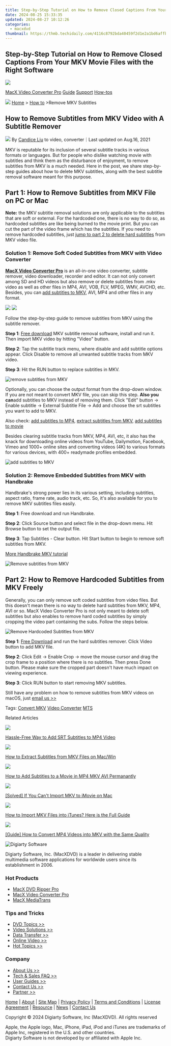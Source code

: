 ```yaml
---
title: Step-by-Step Tutorial on How to Remove Closed Captions From Your MKV Movie Files with the Right Software
date: 2024-08-25 15:33:35
updated: 2024-08-27 10:12:26
categories:
  - macxdvd
thumbnail: https://thmb.techidaily.com/4116c8792bda40459f2d1e2a1bd6affbce6e7196ef5949783c79461a680de11c.jpg
---
```


## Step-by-Step Tutorial on How to Remove Closed Captions From Your MKV Movie Files with the Right Software

[![](https://www.macxdvd.com/mac-dvd-video-converter-how-to/../image-style/new-seo/icon11.png)](https://tools.techidaily.com/macxdvd/products/)

[MacX Video Converter Pro](https://tools.techidaily.com/macxdvd/products/) [Guide](https://tools.techidaily.com/macxdvd/products/) [Support](https://tools.techidaily.com/macxdvd/products/) [How-tos](https://tools.techidaily.com/macxdvd/products/) 



![](https://www.macxdvd.com/mac-dvd-video-converter-how-to/../image-style/new-seo/icon7.png) [Home](https://tools.techidaily.com/macxdvd/products/) \> [How to](https://tools.techidaily.com/macxdvd/products/) \>Remove MKV Subtitles

## How to Remove Subtitles from MKV Video with A Subtitle Remover



![](https://www.macxdvd.com/mac-dvd-video-converter-how-to/../image-style/new-seo/icon6.png) By [Candice Liu](https://www.linkedin.com/in/candice-liu-444483a3/) to video, converter｜Last updated on Aug.16, 2021

MKV is reputable for its inclusion of several subtitle tracks in various formats or languages. But for people who dislike watching movie with subtitles and think them as the disturbance of enjoyment, to remove subtitles from MKV is a much needed. Here in the post, we share step-by-step guides about how to delete MKV subtitles, along with the best subtitle removal software meant for this purpose. 



## Part 1: How to Remove Subtitles from MKV File on PC or Mac

**Note:** the MKV subtitle removal solutions are only applicable to the subtitles that are soft or external. For the hardcoded one, there is no way to do so, as hardcoded subtitles are like being burned to the movie print. But you can cut the part of the video frame which has the subtitles. If you need to remove hardcoded subtitles, just [jump to part 2 to delete hard subtitles](https://tools.techidaily.com/macxdvd/products/) from MKV video file.

### Solution 1: Remove Soft Coded Subtitles from MKV with Video Converter

[**MacX Video Converter Pro**](https://tools.techidaily.com/macxdvd/products/) is an all-in-one video converter, subtitle remover, video downloader, recorder and editor. It can not only convert among SD and HD videos but also remove or delete subtitles from .mkv video as well as other files in MP4, AVI, VOB, FLV, MPEG, WMV, AVCHD, etc. Besides, you can [add subtitles to MKV](https://tools.techidaily.com/macxdvd/products/), AVI, MP4 and other files in any format. 

[![](https://www.macxdvd.com/mac-dvd-video-converter-how-to/../image-style/new-seo/btn-win.png)](https://tools.techidaily.com/macxdvd/products/) [![](https://www.macxdvd.com/mac-dvd-video-converter-how-to/../image-style/new-seo/btn-mac.png)](https://tools.techidaily.com/macxdvd/products/) 

Follow the step-by-step guide to remove subtitles from MKV using the subtitle remover.

**Step 1**: [Free download](https://tools.techidaily.com/macxdvd/products/) MKV subtitle removal software, install and run it. Then import MKV video by hitting "Video" button.

**Step 2**: Tap the subtitle track menu, where disable and add subtitle options appear. Click Disable to remove all unwanted subtitle tracks from MKV video.

**Step 3**: Hit the RUN button to replace subtitles in MKV.

![remove subtitles from MKV](https://www.macxdvd.com/mac-dvd-video-converter-how-to/article-image/remove-subs-from-mkv.png)

Optionally, you can choose the output format from the drop-down window. If you are not meant to convert MKV file, you can skip this step. **Also you can**add subtitles to MKV instead of removing them. Click "Edit" button -> Enable subtitle -> External Subtitle File -> Add and choose the srt subtitles you want to add to MKV.

Also check: [add subtitles to MP4](https://tools.techidaily.com/macxdvd/products/), [extract subtitles from MKV](https://tools.techidaily.com/macxdvd/products/), [add subtitles to movie](https://tools.techidaily.com/macxdvd/products/)

Besides clearing subtitle tracks from MKV, MP4, AVI, etc, it also has the knack for downloading online videos from YouTube, Dailymotion, Facebook, Vimeo and 1000+ online sites and converting videos (4K) to various formats for various devices, with 400+ readymade profiles embedded.

![add subtitles to MKV](https://www.macxdvd.com/mac-dvd-video-converter-how-to/article-image/remove-subs-from-mkv2.png)

### Solution 2: Remove Embedded Subtitles from MKV with Handbrake

Handbrake's strong power lies in its various setting, including subtitles, aspect ratio, frame rate, audio track, etc. So, it's also available for you to remove MKV subtitles files easily.

**Step 1**: Free download and run Handbrake.

**Step 2**: Click Source button and select file in the drop-down menu. Hit Browse button to set the output file.

**Step 3**: Tap Subtitles - Clear button. Hit Start button to begin to remove soft subtitles from MKV.

[More Handbrake MKV tutorial](https://tools.techidaily.com/macxdvd/products/)

![Remove subtitles from MKV](https://www.macxdvd.com/mac-dvd-video-converter-how-to/article-image/handbrake-remove-subs.png)

## Part 2: How to Remove Hardcoded Subtitles from MKV Freely

Generally, you can only remove soft coded subtitles from video files. But this doesn't mean there is no way to delete hard subtitles from MKV, MP4, AVI or so. MacX Video Converter Pro is not only meant to delete soft subtitles but also enables to remove hard coded subtitles by simply cropping the video part containing the subs. Follow the steps below.

![Remove Hardcoded Subtitles from MKV](https://www.macxdvd.com/mac-dvd-video-converter-how-to/article-image/remove-subs-from-mkv1.png)

**Step 1**: [Free Download](https://tools.techidaily.com/macxdvd/products/) and run the hard subtitles remover. Click Video button to add MKV file.

**Step 2**: Click Edit -> Enable Crop -> move the mouse cursor and drag the crop frame to a position where there is no subtitles. Then press Done button. Please make sure the cropped part doesn't have much impact on viewing experience.

**Step 3**: Click RUN button to start removing MKV subtitles.

 Still have any problem on how to remove subtitles from MKV videos on macOS, just [email us >>](https://tools.techidaily.com/macxdvd/products/)

 Tags: [Convert MKV](https://tools.techidaily.com/macxdvd/products/) [Video Converter](https://tools.techidaily.com/macxdvd/products/) [MTS](https://tools.techidaily.com/macxdvd/products/) 



Related Articles

![](https://www.macxdvd.com/mac-dvd-video-converter-how-to/../image-style/new-seo/pic7.jpg)

[Hassle-Free Way to Add SRT Subtitles to MP4 Video](https://tools.techidaily.com/macxdvd/products/) 

![](https://www.macxdvd.com/mac-dvd-video-converter-how-to/../image-style/new-seo/pic6.jpg)

[How to Extract Subtitles from MKV Files on Mac/Win](https://tools.techidaily.com/macxdvd/products/) 

![](https://www.macxdvd.com/mac-dvd-video-converter-how-to/../image-style/new-seo/pic5.jpg)

[How to Add Subtitles to a Movie in MP4 MKV AVI Permanantly](https://tools.techidaily.com/macxdvd/products/) 

![](https://www.macxdvd.com/mac-dvd-video-converter-how-to/../image-style/new-seo/pic4.jpg)

[\[Solved\] If You Can't Import MKV to iMovie on Mac](https://tools.techidaily.com/macxdvd/products/) 

![](https://www.macxdvd.com/mac-dvd-video-converter-how-to/../image-style/new-seo/pic3.jpg)

[How to Import MKV Files into iTunes? Here is the Full Guide](https://tools.techidaily.com/macxdvd/products/) 

![](https://www.macxdvd.com/mac-dvd-video-converter-how-to/../image-style/new-seo/pic2.jpg)

[\[Guide\] How to Convert MP4 Videos into MKV with the Same Quality](https://tools.techidaily.com/macxdvd/products/)



![Digiarty Software](https://www.macxdvd.com/mac-dvd-video-converter-how-to/../icon/logo.png) 

Digiarty Software, Inc. (MacXDVD) is a leader in delivering stable multimedia software applications for worldwide users since its establishment in 2006.

### Hot Products

* [MacX DVD Ripper Pro](https://tools.techidaily.com/macxdvd/products/)
* [MacX Video Converter Pro](https://tools.techidaily.com/macxdvd/products/)
* [MacX MediaTrans](https://tools.techidaily.com/macxdvd/products/)

### Tips and Tricks

* [DVD Topics >>](https://tools.techidaily.com/macxdvd/products/)
* [Video Solutions >>](https://tools.techidaily.com/macxdvd/products/)
* [Data Transfer >>](https://tools.techidaily.com/macxdvd/products/)
* [Online Video >>](https://tools.techidaily.com/macxdvd/products/)
* [Hot Topics >>](https://tools.techidaily.com/macxdvd/products/)

### Company

* [About Us >>](https://tools.techidaily.com/macxdvd/products/)
* [Tech & Sales FAQ >>](https://tools.techidaily.com/macxdvd/products/)
* [User Guides >>](https://tools.techidaily.com/macxdvd/products/)
* [Contact Us >>](https://tools.techidaily.com/macxdvd/products/)
* [Partner >>](https://tools.techidaily.com/macxdvd/products/)



[Home](https://tools.techidaily.com/macxdvd/products/) | [About](https://tools.techidaily.com/macxdvd/products/) | [Site Map](https://tools.techidaily.com/macxdvd/products/) | [Privacy Policy](https://tools.techidaily.com/macxdvd/products/) | [Terms and Conditions](https://tools.techidaily.com/macxdvd/products/) | [License Agreement](https://tools.techidaily.com/macxdvd/products/) | [Resource](https://tools.techidaily.com/macxdvd/products/) | [News](https://tools.techidaily.com/macxdvd/products/) | [Contact Us](https://tools.techidaily.com/macxdvd/products/)

Copyright © 2024 Digiarty Software, Inc (MacXDVD). All rights reserved

Apple, the Apple logo, Mac, iPhone, iPad, iPod and iTunes are trademarks of Apple Inc, registered in the U.S. and other countries.  
Digiarty Software is not developed by or affiliated with Apple Inc.

<ins class="adsbygoogle"
     style="display:block"
     data-ad-format="autorelaxed"
     data-ad-client="ca-pub-7571918770474297"
     data-ad-slot="1223367746"></ins>



<ins class="adsbygoogle"
     style="display:block"
     data-ad-client="ca-pub-7571918770474297"
     data-ad-slot="8358498916"
     data-ad-format="auto"
     data-full-width-responsive="true"></ins>
